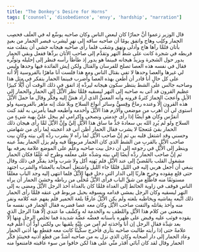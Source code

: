 ```yaml
---
title: "The Donkey's Desire for Horns"
tags: ['counsel', 'disobedience', 'envy', 'hardship', "narration"]
---
```


 قال الوزير زعموا أنَّ حمارًا كان لبعض الناس وكان صاحبه يوسِّع له في العلَف فحصِب الحمار وكلِب وهاج واتفق يومًا أن صاحبه ساقه إلى نهرٍ ليشرب فبصر الحمار من بعيدٍ بأتان فلمَّا رآها هاج وأدلى ونهق وشغَب فلما رأى صاحبه هيجانه خشي أن ينفلت منه فربطه في شجرة كانت على شطِّ النهر وتقدَّم إلى صاحب الأتان بردِّها ففعل وبقي الحمار يدور حول الشجرة ويزيدُ هيجانه فبينما هو يدور إذ طأطأ رأسه فنظر إلى إحليله وتوتُّره فقال في نفسه هذه العصا تصلح للفرسان والقتال ولكن إيش الفائدة فيها وحدها وليس لي غيرها والعصا وحدها لا تفي بقتال الناس ومع هذا فلست أنا ماهرًا بالفروسية إلَّا أنه على كل حالٍ أنا قادر أن أطعن بهذه العصا وأضرب فبينما الحمار يتفكر في مثل هذا وصاحبه جالس على الشط ينتظر سكون هيجانه ليردَّه إذ اتفق في ذلك الوقت أن أُيَّلًا كبيرًا عظيم القرون قد أتى به صاحبه إلى النهر ليسقيه فلمَّا نظر الأيَّلُ إلى الحمار والحمار إلى الأيلِ وأعجبَ الحمارَ كثرةُ قرونه وأنه المعنيُّ الذي أراد هشَّ إليه وفكَّر وقال ما حملَ الأيَّلُ هذه القرون إلَّا وعنده رماحٌ وقِسيٌّ وسائر أنواع السلاح وبلا شك إنه ماهر بالفروسية ولو استوى لي أن أهرب من موضعي وأُلازم هذا الأيَّلَ وأخدمه وأطيعه فيما يأمرني به لقد كنت أتفرَّس وكان هو أيضًا إذا رأى خدمتي ونصحي وإكرامي لم يبخل عليَّ بهبة شيءٍ من السلاح ولو لم يُرِدِ الله بي سعادةَ جَدٍّ ما ساق هذا الأيَّل إليَّ وإنَّ الأيَّلَ لمَّا رأى هيجان ذلك الحمار بقيَ مُتعجبًا لا يشرب فقال الحمار أظن أني قد أعجبته لِما رأى من شهامتي وحسني وقد اشتغل قلبه بي
ثم إنَّ صاحب الأيَّل لما رآه لا يشرب ردَّه إلى بيته وكان بيت صاحب الأيَّلِ بالقربِ من الشط الذي كان الحمار مربوطًا فيه
ولم يزل الحمار يمدُّ عينه وينظر إلى الأيَّلِ في رجوعه إلى أن دخل بيت صاحبه وعلَّم على الموضع علامة يعرفه بها
ثم إنَّ صاحب الحمار ردَّه أيضًا إلى بيته وشدَّه على معلَفه وطرح له عَلَفًا
فكان الحمار مشغول القلب بالمُضيِّ إلى عند الأيَّلِ فلم يَهنِه أكل ولا شرب وأخذ يفكِّر في ذلك وقال ينبغي أن أجعل هربي إليه في الليل
فلمَّا جاء الليل واشتغل أصحابه بالعشاء والشرب اجتهد حتى قلع مِقوده وخرج هاربًا إلى الدار التي دخل فيها الأيَّلُ
فلما انتهى إليه وجد الباب مغلقًا مستوثقًا منه فاطَّلع من شقِّ الباب فرأى الأيَّلُ مُخلًّى من رباطه وخشيَ الحمار أن يراه الناس فوقف في زاوية الحائط إلى الغداة
فلمَّا كان بالغداة أخذ الرجل الأيَّلَ ومضى به إلى النهر ليسقيه وكان الرجل يمشي قدامه ويسوقه بحبل مربوط في عنقه
فلمَّا رأى الحمار ذلك اتَّبعه يماشيه ويخاطبه بلغته ولم يكن الأيَّلُ عارفًا بلغة الحمير فلم يفهم عنه كلامه ونفر منه وأخذ يقاتله
والتفت صاحب الأيَّل وكان معه عصا فضربه
فقال الحمار في نفسه ما يمنعني من كلام هذا الأيَّلِ واللطف به والخدمة له وكشْف ما عندي إلَّا هذا الرجل الذي يقوده فوثب عليه وقبض على ظهره بأسنانه فعضَّه عضَّة شديدة فما تخلص الرجل منها إلَّا بعد شِدَّة
فقال الرجل إن أنا واخذته لم آمن من بليَّةٍ يلقيها بي ولكني أودُّ أن أعلِّم فيه علامةً حتى إذا رأيته طالبت صاحبه بثأري فأخرج سكِّينًا كانت معه فقطع بها أذني الحمار
وعاد الحمار إلى دار أصحابه وكان الذي نزل به من صاحبه أشدَّ من قطع أذنيه
فحينئذٍ فكَّر الحمار وقال لقد كان آبائي أقدَر منِّي على هذا لكن خافوا من سوء عاقبته فامتنعوا منه
